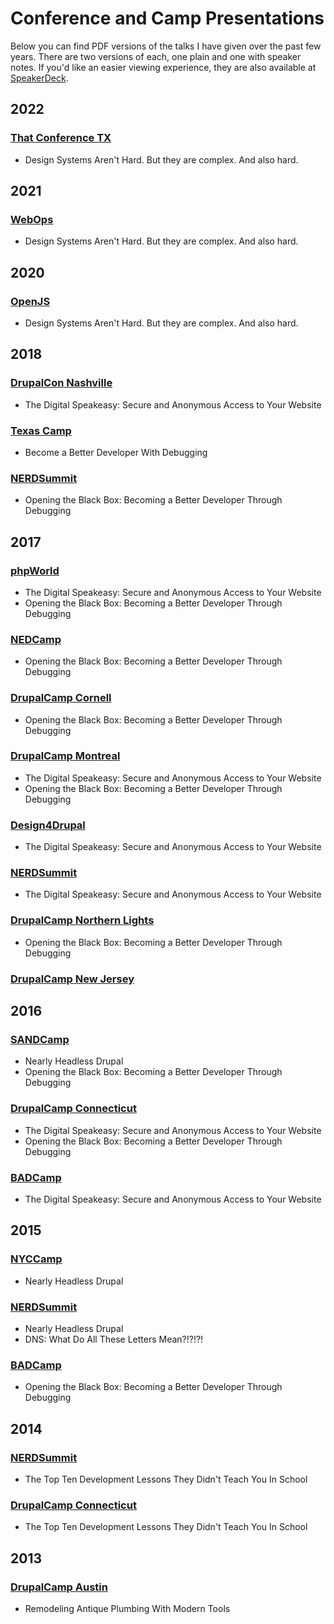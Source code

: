 # Conference and Camp Presentations

Below you can find PDF versions of the talks I have given over the past few years. There are two versions of each, one plain and one with speaker notes. If you'd like an easier viewing experience, they are also available at [SpeakerDeck](https://speakerdeck.com/milsyobtaf).

## 2022

### [That Conference TX](/2022/ThatConference)

- Design Systems Aren't Hard. But they are complex. And also hard.

## 2021

### [WebOps](/2021/WebOps)

- Design Systems Aren't Hard. But they are complex. And also hard.

## 2020

### [OpenJS](/2020/OpenJs)

- Design Systems Aren't Hard. But they are complex. And also hard.

## 2018

### [DrupalCon Nashville](/2018/DrupalConNashville)

- The Digital Speakeasy: Secure and Anonymous Access to Your Website

### [Texas Camp](/2018/TexasCamp)

- Become a Better Developer With Debugging

### [NERDSummit](/2018/NERDSummit)

- Opening the Black Box: Becoming a Better Developer Through Debugging

## 2017

### [phpWorld](/2017/phpWorld)

- The Digital Speakeasy: Secure and Anonymous Access to Your Website
- Opening the Black Box: Becoming a Better Developer Through Debugging

### [NEDCamp](/2017/NEDCamp)

- Opening the Black Box: Becoming a Better Developer Through Debugging

### [DrupalCamp Cornell](/2017/DrupalCampCornell)

- Opening the Black Box: Becoming a Better Developer Through Debugging

### [DrupalCamp Montreal](/2017/DrupalCampMontreal)

- The Digital Speakeasy: Secure and Anonymous Access to Your Website
- Opening the Black Box: Becoming a Better Developer Through Debugging

### [Design4Drupal](/2017/Design4Drupal)

- The Digital Speakeasy: Secure and Anonymous Access to Your Website

### [NERDSummit](/2017/NERDSummit)

- The Digital Speakeasy: Secure and Anonymous Access to Your Website

### [DrupalCamp Northern Lights](/2017/DrupalCampNorthernLights)

- Opening the Black Box: Becoming a Better Developer Through Debugging

### [DrupalCamp New Jersey](/2017/DrupalCampNewJersey)

## 2016

### [SANDCamp](/2016/SANDCamp)

- Nearly Headless Drupal
- Opening the Black Box: Becoming a Better Developer Through Debugging

### [DrupalCamp Connecticut](/2016/DrupalCampCT)

- The Digital Speakeasy: Secure and Anonymous Access to Your Website
- Opening the Black Box: Becoming a Better Developer Through Debugging

### [BADCamp](/2016/BADCamp)

- The Digital Speakeasy: Secure and Anonymous Access to Your Website

## 2015

### [NYCCamp](/2015/NYCCamp)

- Nearly Headless Drupal

### [NERDSummit](/2015/NERDSummit)

- Nearly Headless Drupal
- DNS: What Do All These Letters Mean?!?!?!

### [BADCamp](/2015/BADCamp)

- Opening the Black Box: Becoming a Better Developer Through Debugging

## 2014

### [NERDSummit](/2014/NERDSummit)

- The Top Ten Development Lessons They Didn't Teach You In School

### [DrupalCamp Connecticut](/2014/DrupalCampCT)

- The Top Ten Development Lessons They Didn't Teach You In School

## 2013

### [DrupalCamp Austin](/2013/DrupalCampAustin)

- Remodeling Antique Plumbing With Modern Tools
